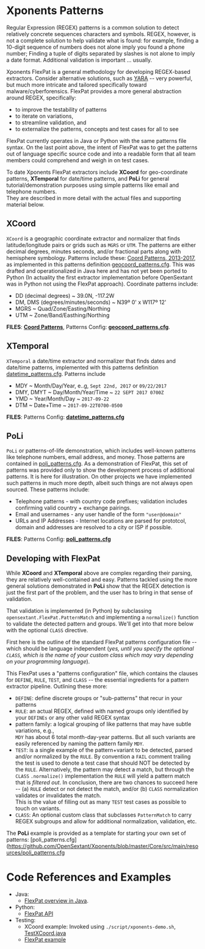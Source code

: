 Xponents Patterns
===================

Regular Expression (REGEX) patterns is a common solution to detect 
relatively concrete sequences characters and symbols.  REGEX, however, 
is not a complete solution to help validate what is found: for example, 
finding a 10-digit sequence of numbers does not alone imply you found a
phone number; Finding a tuple of digits separated by slashes is not alone
to imply a date format.  Additional validation is important ... usually. 

Xponents FlexPat is a general methodology for developing REGEX-based extractors.
Consider alternative solutions, such as [YARA](https://yara.readthedocs.io/en/stable/) -- 
very powerful, but much more intricate and tailored specifically toward malware/cyberforensics. 
FlexPat provides a more general abstraction around REGEX, specifically:

- to improve the testability of patterns
- to iterate on variations, 
- to streamline validation, and
- to externalize the patterns, concepts and test cases for all to see

FlexPat currently operates in Java or Python with the same patterns file syntax.  On the last
point above, the intent of FlexPat was to get the patterns out of language specific source code
and into a readable form that all team members could comprehend and weigh in on test cases.

To date Xponents FlexPat extractors include **XCoord** for geo-coordinate patterns, **XTemporal** for date/time patterns, 
and **PoLi** for general tutorial/demonstration purposes using simple patterns like email and telephone numbers.  
They are described in more detail with the actual files and supporting material below.

XCoord
---------
`XCoord` is a geographic coordinate extractor and normalizer that finds latitude/longitude pairs or grids such 
  as `MGRS` or `UTM`. The patterns are either decimal degrees, minutes seconds, and/or fractional parts along 
  with hemisphere symbology.  Patterns include these: [Coord Patterns, 2013-2017](./xcoord.htm), as 
  implemented in this patterns definition [geocoord_patterns.cfg](https://github.com/OpenSextant/Xponents/blob/master/Core/src/main/resources/geocoord_patterns.cfg).  This was drafted and operationalized 
  in Java here and has not yet been ported to Python (In actuality the first extractor implementation before OpenSextant was 
  in Python not using the FlexPat approach). Coordinate patterns include:
   - DD (decimal degrees) ~ 39.0N, -117.2W
   - DM, DMS (degrees/minutes/seconds) ~ N39º 0' x W117º 12'
   - MGRS ~ Quad/Zone/Easting/Northing
   - UTM ~  Zone/Band/Easthing/Northing

**FILES**:  **[Coord Patterns](./xcoord.html)**, Patterns Config: **[geocoord_patterns.cfg](https://github.com/OpenSextant/Xponents/blob/master/Core/src/main/resources/geocoord_patterns.cfg)**.

XTemporal 
-----------
`XTemporal` a date/time extractor and normalizer that finds dates and date/time patterns, implemented 
  with this patterns definition [datetime_patterns.cfg](https://github.com/OpenSextant/Xponents/blob/master/Core/src/main/resources/datetime_patterns.cfg).  Patterns include
   - MDY ~ Month/Day/Year, e..g, `Sept 22nd, 2017` or `09/22/2017`
   - DMY, DMYT ~ Day/Month/Year/Time ~ `22 SEPT 2017 0700Z`
   - YMD ~ Year/Month/Day ~ `2017-09-22`
   - DTM ~ Date+Time ~ `2017-09-22T0700-0500`

**FILES**: Patterns Config: **[datetime_patterns.cfg](https://github.com/OpenSextant/Xponents/blob/master/Core/src/main/resources/datetime_patterns.cfg)**

PoLi
-----------
`PoLi` or patterns-of-life demonstration, which includes well-known patterns like telephone numbers, email address, 
   and money. Those patterns are contained in [poli_patterns.cfg](https://github.com/OpenSextant/Xponents/blob/master/Core/src/main/resources/poli_patterns.cfg).  As a demonstration of FlexPat, 
   this set of patterns was provided only to show the development process of additional patterns.  It is here for
   illustration.  On other projects we have implemented such patterns in much more depth, albeit such things are 
   not always open sourced.  These patterns include:
   - Telephone patterns - with country code prefixes; validation includes confirming valid country + exchange pairings.
   - Email and usernames - any user handle of the form `"user@domain"`
   - URLs and IP Addresses - Internet locations are parsed for prototcol, domain and addresses are resolved to a city
    or ISP if possible. 
     
**FILES**: Patterns Config: **[poli_patterns.cfg](https://github.com/OpenSextant/Xponents/blob/master/Core/src/main/resources/poli_patterns.cfg)**

Developing with FlexPat
-----------------------
While **XCoord** and **XTemporal** above are complex regarding their parsing, they are relatively well-contained and easy. 
Patterns tackled using the more general solutions demonstrated in **PoLi** show that the REGEX detection is just the first
part of the problem, and the user has to bring in that sense of validation. 
  
That validation is implemented (in Python) by subclassing `opensextant.FlexPat.PatternMatch` and implementing a 
`normalize()` function to validate the detected pattern and groups.  We'll get into that more below with the optional `CLASS` directive.   

First here is the outline of the standard FlexPat patterns configuration file -- which should be language independent
(_yes, until you specify the optional `CLASS`, which is the name of your custom class which may vary depending on your
programming language_).

This FlexPat uses a "patterns configuration" file, which contains the clauses for `DEFINE`, `RULE`, `TEST`, and `CLASS` 
-- the essential ingredients for a pattern extractor pipeline.  Outlining these more:

  - `DEFINE`: define discrete groups or "sub-patterns" that recur in your patterns
  - `RULE`: an actual REGEX, defined with named groups only identified by your `DEFINEs` or any other valid REGEX syntax
  - pattern family: a logical grouping of like patterns that may have subtle variations, e.g.,  
         `MDY` has about 6 total month-day-year patterns. But all such variants are easily referenced by naming the pattern
    family `MDY`.
  - `TEST`:  is a single example of the pattern+variant to be detected, parsed and/or normalized by the `RULE`. 
       By convention a `FAIL` comment trailing the test is used to denote a test case that should NOT be detected by 
    the `RULE`. Alternatively, the pattern may detect a match, but through the `CLASS` `.normalize()` implementation the 
    `RULE` will yield a pattern match that is _filtered out_.   In conclusion, there are two chances to succeed here 
    -- (a) `RULE` detect or not detect the match, and/or (b) `CLASS` normalization validates or invalidates the match.  
    This is the value of filling out as many `TEST` test cases as possible to touch on variants.
  - `CLASS`: An optional custom class that subclasses `PatternMatch` to carry REGEX subgroups and allow for additional
    normalization, validation, etc.

The **PoLi** example is provided as a template for starting your own set of patterns: 
[poli_patterns.cfg](https://github.com/OpenSextant/Xponents/blob/master/Core/src/main/resources/poli_patterns.cfg


Code References and Examples 
=========

* Java: 
  * [FlexPat overview in Java](https://opensextant.github.io/Xponents/doc/core-apidocs/org/opensextant/extractors/flexpat/package-summary.html). 
* Python: 
  * [FlexPat API](https://opensextant.github.io/Xponents/doc/pydoc/opensextant.FlexPat.html)
* Testing:
  * XCoord example: Invoked using `./script/xponents-demo.sh`, [TestXCoord.java](https://github.com/OpenSextant/Xponents/blob/master/Core/src/test/java/org/opensextant/extractors/test/TestXCoord.java)
  * [FlexPat example](https://github.com/OpenSextant/Xponents/blob/master/python/test/test_flexpat.py)

